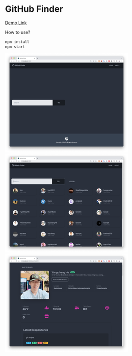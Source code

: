 # GitHub Finder

[Demo Link]()

How to use?
```linux
npm install
npm start
```


<img src="https://github.com/hyc0812/deploy-github-finder/blob/master/screenshot/screenshot01.png" width="400">
<img src="https://github.com/hyc0812/deploy-github-finder/blob/master/screenshot/screenshot02.png" width="400">
<img src="https://github.com/hyc0812/deploy-github-finder/blob/master/screenshot/screenshot03.png" width="400">
